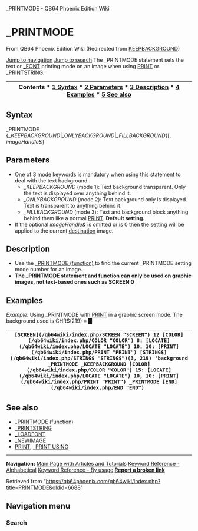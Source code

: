 


\_PRINTMODE - QB64 Phoenix Edition Wiki








# \_PRINTMODE



From QB64 Phoenix Edition Wiki
(Redirected from [KEEPBACKGROUND](/qb64wiki/index.php?title=KEEPBACKGROUND&redirect=no "KEEPBACKGROUND"))


[Jump to navigation](#mw-head)
[Jump to search](#searchInput)
The \_PRINTMODE statement sets the text or [\_FONT](/qb64wiki/index.php/FONT "FONT") printing mode on an image when using [PRINT](/qb64wiki/index.php/PRINT "PRINT") or [\_PRINTSTRING](/qb64wiki/index.php/PRINTSTRING "PRINTSTRING").


  






| Contents * [1 Syntax](#Syntax) * [2 Parameters](#Parameters) * [3 Description](#Description) * [4 Examples](#Examples) * [5 See also](#See_also) |
| --- |


## Syntax


\_PRINTMODE {*\_KEEPBACKGROUND*|*\_ONLYBACKGROUND*|*\_FILLBACKGROUND*}[, *imageHandle&*]
  




## Parameters


* One of 3 mode keywords is mandatory when using this statement to deal with the text background.
	+ *\_KEEPBACKGROUND* (mode 1): Text background transparent. Only the text is displayed over anything behind it.
	+ *\_ONLYBACKGROUND* (mode 2): Text background only is displayed. Text is transparent to anything behind it.
	+ *\_FILLBACKGROUND* (mode 3): Text and background block anything behind them like a normal [PRINT](/qb64wiki/index.php/PRINT "PRINT"). **Default setting.**
* If the optional *imageHandle&* is omitted or is 0 then the setting will be applied to the current [destination](/qb64wiki/index.php/DEST "DEST") image.


  




## Description


* Use the [\_PRINTMODE (function)](/qb64wiki/index.php/PRINTMODE_(function) "PRINTMODE (function)") to find the current \_PRINTMODE setting mode number for an image.
* **The \_PRINTMODE statement and function can only be used on graphic images, not text-based ones such as SCREEN 0**


  




## Examples


*Example:* Using \_PRINTMODE with [PRINT](/qb64wiki/index.php/PRINT "PRINT") in a graphic screen mode. The background used is CHR$(219) = █





| ``` [SCREEN](/qb64wiki/index.php/SCREEN "SCREEN") 12 [COLOR](/qb64wiki/index.php/COLOR "COLOR") 8: [LOCATE](/qb64wiki/index.php/LOCATE "LOCATE") 10, 10: [PRINT](/qb64wiki/index.php/PRINT "PRINT") [STRING$](/qb64wiki/index.php/STRING$ "STRING$")(3, 219) 'background _PRINTMODE _KEEPBACKGROUND [COLOR](/qb64wiki/index.php/COLOR "COLOR") 15: [LOCATE](/qb64wiki/index.php/LOCATE "LOCATE") 10, 10: [PRINT](/qb64wiki/index.php/PRINT "PRINT") _PRINTMODE [END](/qb64wiki/index.php/END "END")  ``` |
| --- |


  




## See also


* [\_PRINTMODE (function)](/qb64wiki/index.php/PRINTMODE_(function) "PRINTMODE (function)")
* [\_PRINTSTRING](/qb64wiki/index.php/PRINTSTRING "PRINTSTRING")
* [\_LOADFONT](/qb64wiki/index.php/LOADFONT "LOADFONT")
* [\_NEWIMAGE](/qb64wiki/index.php/NEWIMAGE "NEWIMAGE")
* [PRINT](/qb64wiki/index.php/PRINT "PRINT"), [\_PRINT USING](/qb64wiki/index.php/PRINT_USING "PRINT USING")


  






---


**Navigation:**
[Main Page with Articles and Tutorials](/qb64wiki/index.php/Main_Page "Main Page")
[Keyword Reference - Alphabetical](/qb64wiki/index.php/Keyword_Reference_-_Alphabetical "Keyword Reference - Alphabetical")
[Keyword Reference - By usage](/qb64wiki/index.php/Keyword_Reference_-_By_usage "Keyword Reference - By usage")
**[Report a broken link](https://qb64phoenix.com/forum/showthread.php?tid=2800)**  





Retrieved from "<https://qb64phoenix.com/qb64wiki/index.php?title=PRINTMODE&oldid=6688>"




## Navigation menu








### Search





















